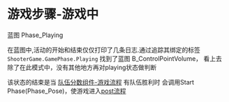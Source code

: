 # 游戏步骤-游戏中

蓝图 Phase_Playing

在蓝图中,活动的开始和结束仅仅打印了几条日志.通过追踪其绑定的标签`ShooterGame.GamePhase.Playing`
找到了蓝图   B_ControlPointVolume， 看上去除了在此模式中，没有其他地方再对playing状态做判断

该状态的结束是当 [队伍分数组件-游戏流程](../configs/teamscore.md#game_phase) 有队伍胜利时
会调用Start Phase(Phase_Pose)，使游戏进入[post流程](./phase_post.md)